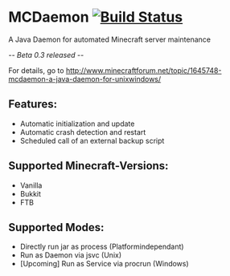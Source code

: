 MCDaemon [![Build Status](https://travis-ci.org/Finomnis/MCDaemon.png?branch=master)](https://travis-ci.org/Finomnis/MCDaemon)
========

A Java Daemon for automated Minecraft server maintenance

_-- Beta 0.3 released --_

For details, go to http://www.minecraftforum.net/topic/1645748-mcdaemon-a-java-daemon-for-unixwindows/


Features:
---------

-	Automatic initialization and update
-	Automatic crash detection and restart
-	Scheduled call of an external backup script


Supported Minecraft-Versions:
-----------------------------

-	Vanilla
-	Bukkit
-	FTB


Supported Modes:
----------------

- Directly run jar as process (Platformindependant)
- Run as Daemon via jsvc (Unix)
- [Upcoming] Run as Service via procrun (Windows)
